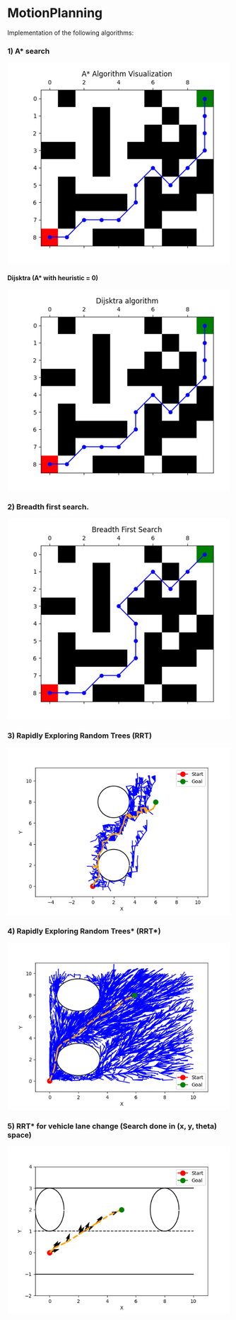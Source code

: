 # MotionPlanning

Implementation of the following algorithms:

### 1) A* search
![](https://github.com/MohamedNaveed/MotionPlanning/blob/main/a_star_plot.png)

#### Dijsktra (A* with heuristic = 0)
![](https://github.com/MohamedNaveed/MotionPlanning/blob/main/dijsktra_plot.png)

### 2) Breadth first search.
![](https://github.com/MohamedNaveed/MotionPlanning/blob/main/bfs_plot.png)

### 3) Rapidly Exploring Random Trees (RRT) 
![](https://github.com/MohamedNaveed/MotionPlanning/blob/main/RRT.png)

### 4) Rapidly Exploring Random Trees* (RRT*) 
![](https://github.com/MohamedNaveed/MotionPlanning/blob/main/RRTstar.png)

### 5) RRT* for vehicle lane change (Search done in (x, y, theta) space) 
![](https://github.com/MohamedNaveed/MotionPlanning/blob/main/RRTstarxytheta_wo_nodes.png)
